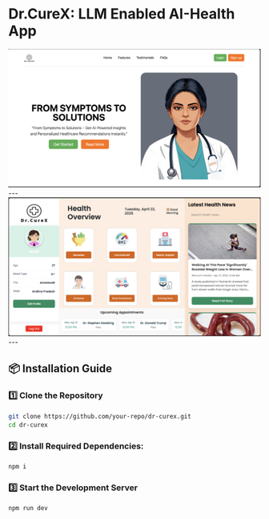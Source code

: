 # Dr.CureX: LLM Enabled AI-Health App 

<img src="client/src/assets/landing.png"/>
---
<img src="client/src/assets/dashboard.png"/>
---


## 📦 Installation Guide  

### 1️⃣ Clone the Repository  
```sh
git clone https://github.com/your-repo/dr-curex.git  
cd dr-curex
```
### 2️⃣ Install Required Dependencies:  
```sh
npm i
```
### 3️⃣ Start the Development Server
```sh
npm run dev
```
